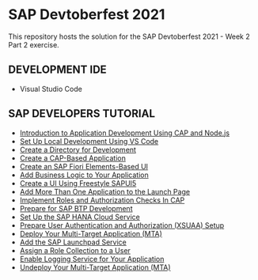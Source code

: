 # SAP Devtoberfest 2021

This repository hosts the solution for the SAP Devtoberfest 2021 - Week 2 Part 2 exercise.

## DEVELOPMENT IDE

- Visual Studio Code

## SAP DEVELOPERS TUTORIAL

- [Introduction to Application Development Using CAP and Node.js](https://developers.sap.com/tutorials/btp-app-introduction.html)
- [Set Up Local Development Using VS Code](https://developers.sap.com/tutorials/btp-app-set-up-local-development.html)
- [Create a Directory for Development](https://developers.sap.com/tutorials/btp-app-create-directory.html)
- [Create a CAP-Based Application](https://developers.sap.com/tutorials/btp-app-create-cap-application.html)
- [Create an SAP Fiori Elements-Based UI](https://developers.sap.com/tutorials/btp-app-create-ui-fiori-elements.html)
- [Add Business Logic to Your Application](https://developers.sap.com/tutorials/btp-app-cap-business-logic.html)
- [Create a UI Using Freestyle SAPUI5](https://developers.sap.com/tutorials/btp-app-create-ui-freestyle-sapui5.html)
- [Add More Than One Application to the Launch Page](https://developers.sap.com/tutorials/btp-app-launchpage.html)
- [Implement Roles and Authorization Checks In CAP](https://developers.sap.com/tutorials/btp-app-cap-roles.html)
- [Prepare for SAP BTP Development](https://developers.sap.com/tutorials/btp-app-prepare-btp.html)
- [Set Up the SAP HANA Cloud Service](https://developers.sap.com/tutorials/btp-app-hana-cloud-setup.html)
- [Prepare User Authentication and Authorization (XSUAA) Setup](https://developers.sap.com/tutorials/btp-app-prepare-xsuaa.html)
- [Deploy Your Multi-Target Application (MTA)](https://developers.sap.com/tutorials/btp-app-cap-mta-deployment.html)
- [Add the SAP Launchpad Service](https://developers.sap.com/tutorials/btp-app-launchpad-service.html)
- [Assign a Role Collection to a User](https://developers.sap.com/tutorials/btp-app-role-assignment.html)
- [Enable Logging Service for Your Application](https://developers.sap.com/tutorials/btp-app-logging.html)
- [Undeploy Your Multi-Target Application (MTA)](https://developers.sap.com/tutorials/btp-app-undeploy-cap-application.html)